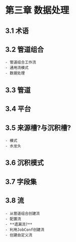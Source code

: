 第三章 数据处理
=============
3.1 术语
-------
 
3.2 管道组合
----------
	- 管道组合工作流
	- 通用流模式
	- 数据处理
3.3 管道
--------

3.4 平台
-------

3.5 **来源槽?**与**沉积槽?**
----------------------
	- 模式
	- 水龙头

3.6 沉积模式
-----------

3.7 字段集
---------

3.8 流
------
	- 从管道组合创建流
	- 配置流
	- **遗漏流?**
	- 利用JobConf创建流
	- 创建自定义流
